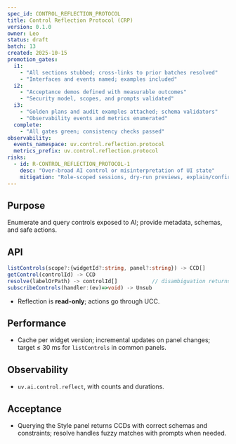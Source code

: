 ```yaml
---
spec_id: CONTROL_REFLECTION_PROTOCOL
title: Control Reflection Protocol (CRP)
version: 0.1.0
owner: Leo
status: draft
batch: 13
created: 2025-10-15
promotion_gates:
  i1:
    - "All sections stubbed; cross-links to prior batches resolved"
    - "Interfaces and events named; examples included"
  i2:
    - "Acceptance demos defined with measurable outcomes"
    - "Security model, scopes, and prompts validated"
  i3:
    - "Golden plans and audit examples attached; schema validators"
    - "Observability events and metrics enumerated"
  complete:
    - "All gates green; consistency checks passed"
observability:
  events_namespace: uv.control.reflection.protocol
  metrics_prefix: uv.control.reflection.protocol
risks:
  - id: R-CONTROL_REFLECTION_PROTOCOL-1
    desc: "Over-broad AI control or misinterpretation of UI state"
    mitigation: "Role-scoped sessions, dry-run previews, explain/confirm gates, audit"
---
```


## Purpose
Enumerate and query controls exposed to AI; provide metadata, schemas, and safe actions.

## API
```ts
listControls(scope?:{widgetId?:string, panel?:string}) -> CCD[]
getControl(controlId) -> CCD
resolve(labelOrPath) -> controlId[]           // disambiguation returns list
subscribeControls(handler:(ev)=>void) -> Unsub
```
- Reflection is **read-only**; actions go through UCC.

## Performance
- Cache per widget version; incremental updates on panel changes; target ≤ 30 ms for `listControls` in common panels.

## Observability
- `uv.ai.control.reflect`, with counts and durations.

## Acceptance
- Querying the Style panel returns CCDs with correct schemas and constraints; resolve handles fuzzy matches with prompts when needed.
